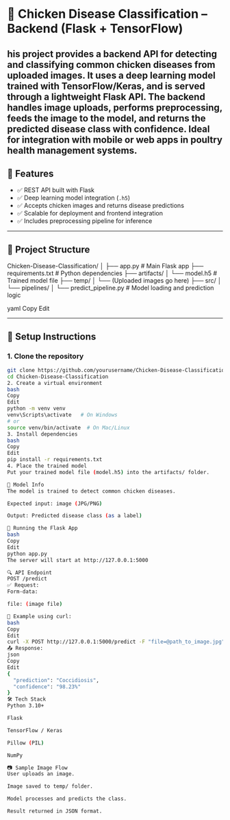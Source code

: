 # 🐔 Chicken Disease Classification – Backend (Flask + TensorFlow)

his project provides a backend API for detecting and classifying common chicken diseases from uploaded images. It uses a deep learning model trained with TensorFlow/Keras, and is served through a lightweight Flask API. The backend handles image uploads, performs preprocessing, feeds the image to the model, and returns the predicted disease class with confidence. Ideal for integration with mobile or web apps in poultry health management systems.
---

## 📌 Features

- ✅ REST API built with Flask  
- ✅ Deep learning model integration (`.h5`)  
- ✅ Accepts chicken images and returns disease predictions  
- ✅ Scalable for deployment and frontend integration  
- ✅ Includes preprocessing pipeline for inference

---

## 📁 Project Structure

Chicken-Disease-Classification/
│
├── app.py # Main Flask app
├── requirements.txt # Python dependencies
├── artifacts/
│ └── model.h5 # Trained model file
├── temp/
│ └── (Uploaded images go here)
├── src/
│ └── pipelines/
│ └── predict_pipeline.py # Model loading and prediction logic

yaml
Copy
Edit

---

## 🚀 Setup Instructions

### 1. Clone the repository

```bash
git clone https://github.com/yourusername/Chicken-Disease-Classification.git
cd Chicken-Disease-Classification
2. Create a virtual environment
bash
Copy
Edit
python -m venv venv
venv\Scripts\activate   # On Windows
# or
source venv/bin/activate  # On Mac/Linux
3. Install dependencies
bash
Copy
Edit
pip install -r requirements.txt
4. Place the trained model
Put your trained model file (model.h5) into the artifacts/ folder.

🧠 Model Info
The model is trained to detect common chicken diseases.

Expected input: image (JPG/PNG)

Output: Predicted disease class (as a label)

📡 Running the Flask App
bash
Copy
Edit
python app.py
The server will start at http://127.0.0.1:5000

🔍 API Endpoint
POST /predict
✅ Request:
Form-data:

file: (image file)

🧪 Example using curl:
bash
Copy
Edit
curl -X POST http://127.0.0.1:5000/predict -F "file=@path_to_image.jpg"
📤 Response:
json
Copy
Edit
{
  "prediction": "Coccidiosis",
  "confidence": "98.23%"
}
🛠️ Tech Stack
Python 3.10+

Flask

TensorFlow / Keras

Pillow (PIL)

NumPy

📷 Sample Image Flow
User uploads an image.

Image saved to temp/ folder.

Model processes and predicts the class.

Result returned in JSON format.

